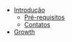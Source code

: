 - [Introdução](README.md)
  - [Pré-requisitos](/pre-requisitos.md)
  - [Contatos](/contatos.md)
- [Growth](growth.md)
